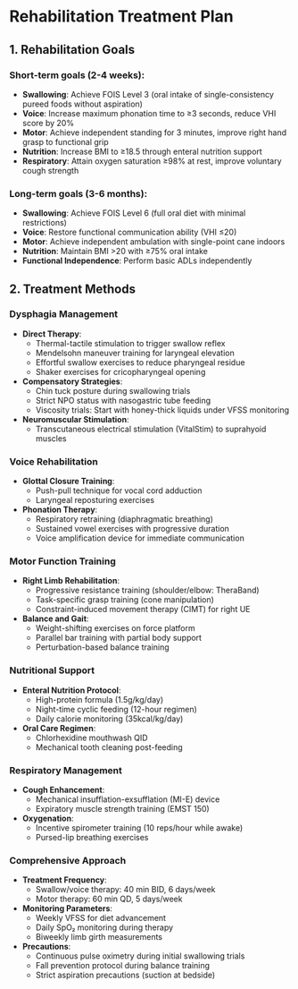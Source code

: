# Rehabilitation Treatment Plan  

## 1. Rehabilitation Goals  
### Short-term goals (2-4 weeks):  
- **Swallowing**: Achieve FOIS Level 3 (oral intake of single-consistency pureed foods without aspiration)  
- **Voice**: Increase maximum phonation time to ≥3 seconds, reduce VHI score by 20%  
- **Motor**: Achieve independent standing for 3 minutes, improve right hand grasp to functional grip  
- **Nutrition**: Increase BMI to ≥18.5 through enteral nutrition support  
- **Respiratory**: Attain oxygen saturation ≥98% at rest, improve voluntary cough strength  

### Long-term goals (3-6 months):  
- **Swallowing**: Achieve FOIS Level 6 (full oral diet with minimal restrictions)  
- **Voice**: Restore functional communication ability (VHI ≤20)  
- **Motor**: Achieve independent ambulation with single-point cane indoors  
- **Nutrition**: Maintain BMI >20 with ≥75% oral intake  
- **Functional Independence**: Perform basic ADLs independently  

## 2. Treatment Methods  
### Dysphagia Management  
- **Direct Therapy**:  
  - Thermal-tactile stimulation to trigger swallow reflex  
  - Mendelsohn maneuver training for laryngeal elevation  
  - Effortful swallow exercises to reduce pharyngeal residue  
  - Shaker exercises for cricopharyngeal opening  
- **Compensatory Strategies**:  
  - Chin tuck posture during swallowing trials  
  - Strict NPO status with nasogastric tube feeding  
  - Viscosity trials: Start with honey-thick liquids under VFSS monitoring  
- **Neuromuscular Stimulation**:  
  - Transcutaneous electrical stimulation (VitalStim) to suprahyoid muscles  

### Voice Rehabilitation  
- **Glottal Closure Training**:  
  - Push-pull technique for vocal cord adduction  
  - Laryngeal reposturing exercises  
- **Phonation Therapy**:  
  - Respiratory retraining (diaphragmatic breathing)  
  - Sustained vowel exercises with progressive duration  
  - Voice amplification device for immediate communication  

### Motor Function Training  
- **Right Limb Rehabilitation**:  
  - Progressive resistance training (shoulder/elbow: TheraBand)  
  - Task-specific grasp training (cone manipulation)  
  - Constraint-induced movement therapy (CIMT) for right UE  
- **Balance and Gait**:  
  - Weight-shifting exercises on force platform  
  - Parallel bar training with partial body support  
  - Perturbation-based balance training  

### Nutritional Support  
- **Enteral Nutrition Protocol**:  
  - High-protein formula (1.5g/kg/day)  
  - Night-time cyclic feeding (12-hour regimen)  
  - Daily calorie monitoring (35kcal/kg/day)  
- **Oral Care Regimen**:  
  - Chlorhexidine mouthwash QID  
  - Mechanical tooth cleaning post-feeding  

### Respiratory Management  
- **Cough Enhancement**:  
  - Mechanical insufflation-exsufflation (MI-E) device  
  - Expiratory muscle strength training (EMST 150)  
- **Oxygenation**:  
  - Incentive spirometer training (10 reps/hour while awake)  
  - Pursed-lip breathing exercises  

### Comprehensive Approach  
- **Treatment Frequency**:  
  - Swallow/voice therapy: 40 min BID, 6 days/week  
  - Motor therapy: 60 min QD, 5 days/week  
- **Monitoring Parameters**:  
  - Weekly VFSS for diet advancement  
  - Daily SpO₂ monitoring during therapy  
  - Biweekly limb girth measurements  
- **Precautions**:  
  - Continuous pulse oximetry during initial swallowing trials  
  - Fall prevention protocol during balance training  
  - Strict aspiration precautions (suction at bedside)